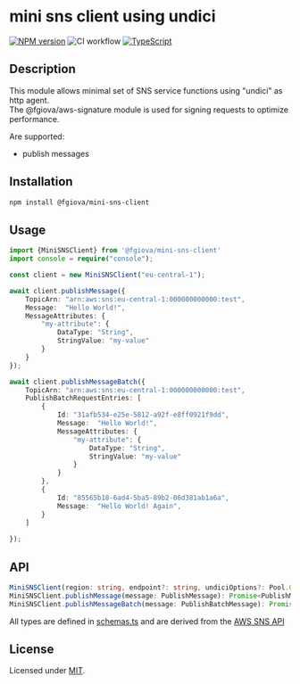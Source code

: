 # mini sns client using undici

[![NPM version](https://img.shields.io/npm/v/@fgiova/mini-sns-client.svg?style=flat)](https://www.npmjs.com/package/@fgiova/mini-sns-client)
![CI workflow](https://github.com/fgiova/mini-sns-client/actions/workflows/node.js.yml/badge.svg)
[![TypeScript](https://img.shields.io/badge/%3C%2F%3E-TypeScript-%230074c1.svg)](http://www.typescriptlang.org/)

## Description
This module allows minimal set of SNS service functions using "undici" as http agent.<br />
The @fgiova/aws-signature module is used for signing requests to optimize performance. <br />

Are supported:
- publish messages

## Installation
```bash
npm install @fgiova/mini-sns-client
```
## Usage

```typescript
import {MiniSNSClient} from '@fgiova/mini-sns-client'
import console = require("console");

const client = new MiniSNSClient("eu-central-1");

await client.publishMessage({
	TopicArn: "arn:aws:sns:eu-central-1:000000000000:test",
	Message:  "Hello World!",
	MessageAttributes: {
		"my-attribute": {
			DataType: "String",
			StringValue: "my-value"
		}
	}
});

await client.publishMessageBatch({
	TopicArn: "arn:aws:sns:eu-central-1:000000000000:test",
	PublishBatchRequestEntries: [
		{
            Id: "31afb534-e25e-5812-a92f-e8ff0921f9dd",
			Message:  "Hello World!",
			MessageAttributes: {
				"my-attribute": {
					DataType: "String",
					StringValue: "my-value"
				}
			}
        },
		{
			Id: "85565b18-6ad4-5ba5-89b2-06d381ab1a6a",
			Message:  "Hello World! Again",
		}
    ]
	
});


```

## API

```typescript
MiniSNSClient(region: string, endpoint?: string, undiciOptions?: Pool.Options, signer?: Signer | SignerOptions)
MiniSNSClient.publishMessage(message: PublishMessage): Promise<PublishMessageResult>
MiniSNSClient.publishMessageBatch(message: PublishBatchMessage): Promise<PublishMessageBatchResult>
```

All types are defined in [schemas.ts](./src/schemas.ts) and are derived from the [AWS SNS API](https://docs.aws.amazon.com/sns/latest/api/API_Operations.html)

## License
Licensed under [MIT](./LICENSE).
